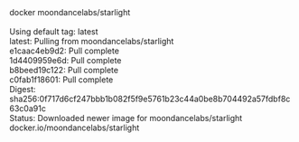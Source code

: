 <div id="termynal" data-termynal>
  <span data-ty="input"><span class="file-path"></span>docker moondancelabs/starlight</span>
  <span data-ty>
    <br> 
    <br> Using default tag: latest
    <br> latest: Pulling from moondancelabs/starlight
    <br> e1caac4eb9d2: Pull complete 
    <br> 1d4409959e6d: Pull complete 
    <br> b8beed19c122: Pull complete 
    <br> c0fab1f18601: Pull complete 
    <br> Digest: sha256:0f717d6cf247bbb1b082f5f9e5761b23c44a0be8b704492a57fdbf8c63c0a91c
    <br> Status: Downloaded newer image for moondancelabs/starlight
    <br> docker.io/moondancelabs/starlight
  </span>
</div>
